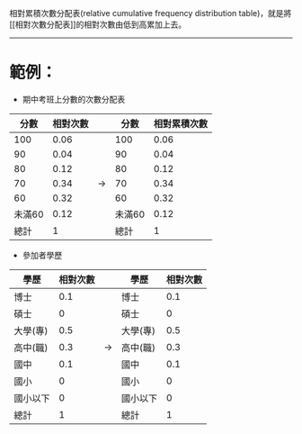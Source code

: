 相對累積次數分配表(relative cumulative frequency distribution table)，就是將[[相對次數分配表]]的相對次數由低到高累加上去。
- - -
# 範例：
- 期中考班上分數的次數分配表

| 分數   | 相對次數 |               | 分數   | 相對累積次數 |
| ---- | ---- | ------------- | ---- | ------ |
| 100  | 0.06 |               | 100  | 0.06   |
| 90   | 0.04 |               | 90   | 0.04   |
| 80   | 0.12 |               | 80   | 0.12   |
| 70   | 0.34 | $\rightarrow$ | 70   | 0.34   |
| 60   | 0.32 |               | 60   | 0.32   |
| 未滿60 | 0.12 |               | 未滿60 | 0.12   |
| 總計   | 1    |               | 總計   | 1      |

- 參加者學歷

| 學歷    | 相對次數 |               | 學歷    | 相對次數 |
| ----- | ---- | ------------- | ----- | ---- |
| 博士    | 0.1  |               | 博士    | 0.1  |
| 碩士    | 0    |               | 碩士    | 0    |
| 大學(專) | 0.5  |               | 大學(專) | 0.5  |
| 高中(職) | 0.3  | $\rightarrow$ | 高中(職) | 0.3  |
| 國中    | 0.1  |               | 國中    | 0.1  |
| 國小    | 0    |               | 國小    | 0    |
| 國小以下  | 0    |               | 國小以下  | 0    |
| 總計    | 1    |               | 總計    | 1    |